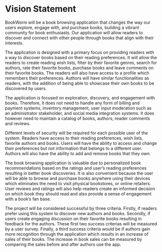 # Vision Statement

BookWorm will be a book browsing application that changes the way our users explore, engage with, and purchase books, building a vibrant community for book enthusiasts. Our application will allow readers to discover and connect with other people through books that align with their interests.

The application is designed with a primary focus on providing readers with a way to discover books based on their reading preferences. It will allow the readers to create reading wish lists, filter by their favorite genres, search for authors, rate their favorite books, purchase books and leave comments on their favorite books. The readers will also have access to a profile which remembers their preferences. Authors will have similar functionalities as readers, with the addition of being able to showcase their own books to be discovered by users.

The application is focused on exploration, discovery, and engagement with books. Therefore, it does not need to handle any form of billing and payment systems, inventory management, user input moderation such as an administrator stakeholder, and social media integration systems. It does however need to maintain a catalog of books, authors, reader comments and reviews.

Different levels of security will be required for each possible user of the system. Readers have access to their reading preferences, wish lists, favorite authors and books. Users will have the ability to access and change their preferences but not information that belongs to a different user. Authors will also have the ability to add and remove books that they own.

The book browsing application is valuable due to personalized book recommendations based on the ratings and user’s reading preferences resulting in better book discoveries. It is also convenient because the user will be able to browse and purchase books anywhere using their devices which eliminates the need to visit physical bookstores, or online retailers. User reviews and ratings will also help readers create an informed decision on which book they should read and also provide a sense of engagement with a book’s fan base.

The project will be considered successful by three criteria. Firstly, if readers prefer using this system to discover new authors and books. Secondly, if users create engaging discussion on their favorite books resulting in feedback for the authors. These first two success criterias will be measured by a user survey. Finally, a third success criteria would be if authors gain more recognition through the application which results in an increase of sales of their books. The increase in book sales can be measured by comparing the sales before and after authors use the app.
